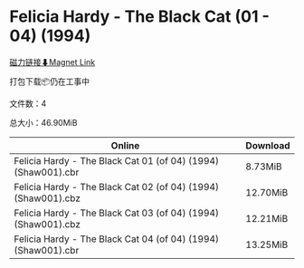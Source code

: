 # Felicia Hardy - The Black Cat (01 - 04) (1994)

[磁力链接⬇Magnet Link](magnet:?xt=urn:btih:f7150337eecbd603a7ee9369c7e7b04cc8eebc8a&dn=Felicia%20Hardy%20-%20The%20Black%20Cat%20%2801%20-%2004%29%20%281994%29)

打包下载📦仍在工事中

文件数：4

总大小：46.90MiB

Online | Download
--- | ---
Felicia Hardy - The Black Cat 01 (of 04) (1994) (Shaw001).cbr | 8.73MiB
Felicia Hardy - The Black Cat 02 (of 04) (1994) (Shaw001).cbz | 12.70MiB
Felicia Hardy - The Black Cat 03 (of 04) (1994) (Shaw001).cbz | 12.21MiB
Felicia Hardy - The Black Cat 04 (of 04) (1994) (Shaw001).cbr | 13.25MiB